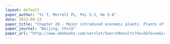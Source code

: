 ```yaml
---
layout: default
paper_author: "Yi T, Morrell PL, Pei S-J, He S-A"
date: 2013-09-23
paper_title: "Chapter 20 - Major introduced economic plants. Plants of China - A companion to the Flora of China"
paper_journal: "Beijing, China"
paper_url: "http://www.abebooks.com/servlet/SearchResults?ds=5&fe=on&isbn=9787030385741&n=100121501&sortby=1&cm_sp=mbc-_-9787030385741-_-filter"
---
```

